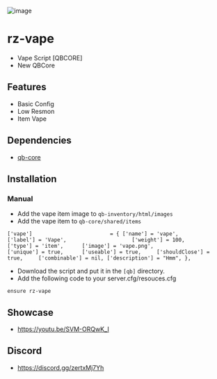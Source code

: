 ![image](https://media.discordapp.net/attachments/352733374235803648/1060477897984450601/VAPE.png?width=960&height=244)

# rz-vape
- Vape Script [QBCORE]
- New QBCore

## Features
- Basic Config
- Low Resmon
- Item Vape

## Dependencies
- [qb-core](https://github.com/qbcore-framework/qb-core)

## Installation
### Manual
- Add the vape item image to `qb-inventory/html/images`
- Add the vape item to `qb-core/shared/items`
```
['vape'] 						 = { ['name'] = 'vape', 						['label'] = 'Vape', 					['weight'] = 100, 		['type'] = 'item', 		['image'] = 'vape.png',					['unique'] = true, 		['useable'] = true, 	['shouldClose'] = true, 	['combinable'] = nil, ['description'] = "Hmm", },
```
- Download the script and put it in the `[qb]` directory.
- Add the following code to your server.cfg/resouces.cfg
```
ensure rz-vape
```
## Showcase
- https://youtu.be/SVM-ORQwK_I
## Discord
- https://discord.gg/zertxMj7Yh
